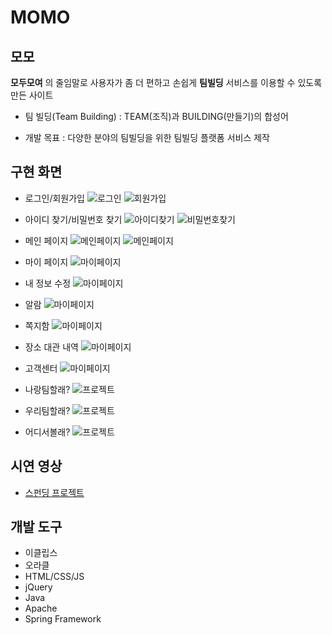 # MOMO
## 모모
**모두모여** 의 줄임말로 사용자가 좀 더 편하고 손쉽게 **팀빌딩** 서비스를 이용할 수 있도록 만든 사이트 
- 팀 빌딩(Team Building) : TEAM(조직)과 BUILDING(만들기)의 합성어

- 개발 목표 :
다양한 분야의 팀빌딩을 위한 팀빌딩 플랫폼 서비스 제작

## 구현 화면

- 로그인/회원가입
![로그인](./images/logIn.png)
![회원가입](./images/signUn.png)

- 아이디 찾기/비밀번호 찾기
![아이디찾기](./images/findId.png)
![비밀번호찾기](./images/findPwd.png)

- 메인 페이지
![메인페이지](./images/main1.png)
![메인페이지](./images/main2.png)

- 마이 페이지
![마이페이지](./images/mypage.png)
- 내 정보 수정
![마이페이지](./images/memberInfo.png)
- 알람
![마이페이지](./images/Alarm.png)
- 쪽지함
![마이페이지](./images/message.png)
- 장소 대관 내역
![마이페이지](./images/placeList.png)
- 고객센터
![마이페이지](./images/serviceCenter.png)

- 나랑팀할래?
![프로젝트](./images/me.png)

- 우리팀할래?
![프로젝트](./images/we.png)

- 어디서볼래?
![프로젝트](./images/where.png)

## 시연 영상
- [스펀딩 프로젝트](https://www.youtube.com/watch?v=6lJRiR4ETgY&feature=youtu.be)

## 개발 도구
- 이클립스
- 오라클
- HTML/CSS/JS
- jQuery
- Java
- Apache
- Spring Framework
